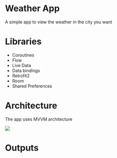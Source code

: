 <h1>Weather App</h1>
<p>A simple app to view the weather in the city you want</p>
<h1>Libraries</h1>
<ul>
  <li>Coroutines</li>
  <li>Flow</li>
  <li>Live Data</li>
  <li>Data bindings</li>
  <li>Retrofit2</li>
  <li>Room</li>
  <li>Shared Preferences</li>
</ul>
<h1>Architecture</h1>
<p>The app uses MVVM architecture</p>
<img src="https://github.com/hphthao1705/WeatherApp/assets/138818588/bd58382c-8d1f-42dd-83f8-bed7c5ffbc08">
<h1>Outputs</h1>
